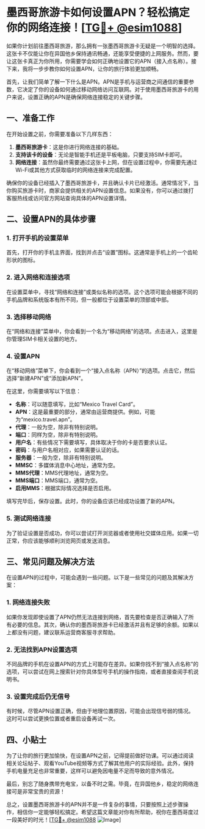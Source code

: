 # 墨西哥旅游卡如何设置APN？轻松搞定你的网络连接！[[TG💪+ @esim1088](https://t.me/s/esim1088)]

如果你计划前往墨西哥旅游，那么拥有一张墨西哥旅游卡无疑是一个明智的选择。这张卡不仅能让你在异国他乡保持通讯畅通，还能享受便捷的上网服务。然而，要让这张卡真正为你所用，你需要学会如何正确地设置它的APN（接入点名称）。接下来，我将一步步教你如何设置APN，让你的旅行体验更加顺畅。

首先，让我们简单了解一下什么是APN。APN是手机与运营商之间通信的重要参数，它决定了你的设备如何通过移动网络访问互联网。对于使用墨西哥旅游卡的用户来说，设置正确的APN是确保网络连接稳定的关键步骤。

## 一、准备工作

在开始设置之前，你需要准备以下几样东西：

1. **墨西哥旅游卡**：这是你进行网络连接的基础。
2. **支持该卡的设备**：无论是智能手机还是平板电脑，只要支持SIM卡即可。
3. **网络连接**：虽然你最终需要通过这张卡上网，但在设置过程中，你需要先通过Wi-Fi或其他方式获取临时的网络连接来完成配置。

确保你的设备已经插入了墨西哥旅游卡，并且确认卡片已经激活。通常情况下，当你购买旅游卡时，商家会提供相关的APN设置信息。如果没有，你可以通过拨打客服热线或访问官方网站查询具体的APN设置详情。

## 二、设置APN的具体步骤

### 1. 打开手机的设置菜单

首先，打开你的手机主界面，找到并点击“设置”图标。这通常是手机上的一个齿轮形状的图标。

### 2. 进入网络和连接选项

在设置菜单中，寻找“网络和连接”或类似名称的选项。这个选项可能会根据不同的手机品牌和系统版本有所不同，但一般都位于设置菜单的顶部或中部。

### 3. 选择移动网络

在“网络和连接”菜单中，你会看到一个名为“移动网络”的选项。点击进入，这里是你管理SIM卡相关设置的地方。

### 4. 设置APN

在“移动网络”菜单下，你会看到一个“接入点名称（APN）”的选项。点击它，然后选择“新建APN”或“添加新APN”。

在这里，你需要填写以下信息：

- **名称**：可以随意填写，比如“Mexico Travel Card”。
- **APN**：这是最重要的部分，通常由运营商提供。例如，可能为“mexico.travel.apn”。
- **代理**：一般为空，除非有特别说明。
- **端口**：同样为空，除非有特别说明。
- **用户名**：有些情况下需要填写，具体取决于你的卡是否要求认证。
- **密码**：与用户名相对应，如果需要认证的话。
- **服务器**：一般为空，除非有特别说明。
- **MMSC**：多媒体消息中心地址，通常为空。
- **MMS代理**：MMS代理地址，通常为空。
- **MMS端口**：MMS端口，通常为空。
- **启用MMS**：根据实际情况选择是否启用。

填写完毕后，保存设置。此时，你的设备应该已经成功设置了新的APN。

### 5. 测试网络连接

为了验证设置是否成功，你可以尝试打开浏览器或者使用社交媒体应用。如果一切正常，你应该能够顺利浏览网页或发送消息。

## 三、常见问题及解决方法

在设置APN的过程中，可能会遇到一些问题。以下是一些常见的问题及其解决方案：

### 1. 网络连接失败

如果你发现即使设置了APN仍然无法连接到网络，首先要检查是否正确输入了所有必要的信息。其次，确认你的墨西哥旅游卡已经激活并且有足够的余额。如果以上都没有问题，建议联系运营商客服寻求帮助。

### 2. 无法找到APN设置选项

不同品牌的手机在设置APN的方式上可能存在差异。如果你找不到“接入点名称”的选项，可以尝试在网上搜索针对你具体型号手机的操作指南，或者直接查阅手机说明书。

### 3. 设置完成后仍无信号

有时候，尽管APN设置正确，但由于地理位置原因，可能会出现信号弱的情况。这时可以尝试更换位置或者重启设备再试一次。

## 四、小贴士

为了让你的旅行更加愉快，在设置APN之前，记得提前做好功课。可以通过阅读相关论坛帖子、观看YouTube视频等方式了解其他用户的实际经验。此外，保持手机电量充足也非常重要，这样可以避免因电量不足而导致的意外情况。

最后，别忘了随身携带充电宝，以备不时之需。毕竟，在异国他乡，稳定的网络连接可是非常宝贵的资源！

总之，设置墨西哥旅游卡的APN并不是一件复杂的事情，只要按照上述步骤操作，相信你一定能够轻松搞定。希望这篇文章能对你有所帮助，祝你在墨西哥度过一段美好的时光！[[TG💪+ @esim1088](https://t.me/s/esim1088) ![Image](https://i.postimg.cc/4NQfJmqS/Snipaste-2025-05-13-00-14-12.png)]